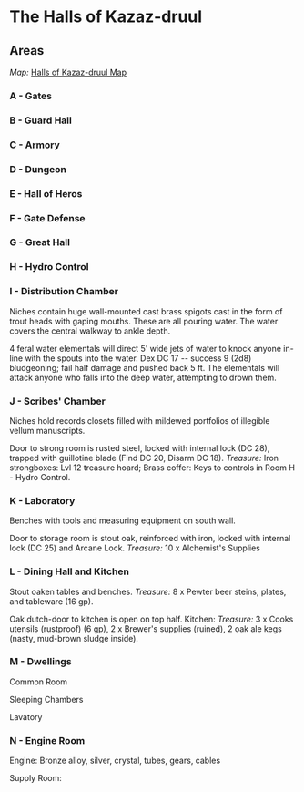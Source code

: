 # The Halls of Kazaz-druul

## Areas

_Map:_ [Halls of Kazaz-druul Map](HallsOfKazaz-druulMap.pdf)

### A - Gates

### B - Guard Hall

### C - Armory 

### D - Dungeon

### E - Hall of Heros

### F - Gate Defense

### G - Great Hall

### H - Hydro Control

### I - Distribution Chamber

Niches contain huge wall-mounted cast brass spigots cast in the form of trout heads with gaping mouths. These are all pouring water. The water covers the central walkway to ankle depth.

4 feral water elementals will direct 5' wide jets of water to knock anyone in-line with the spouts into the water. Dex DC 17 -- success 9 (2d8) bludgeoning; fail half damage and pushed back 5 ft. The elementals will attack anyone who falls into the deep water, attempting to drown them.

### J - Scribes' Chamber

Niches hold records closets filled with mildewed portfolios of illegible vellum manuscripts.

Door to strong room is rusted steel, locked with internal lock (DC 28), trapped with guillotine blade (Find DC 20, Disarm DC 18). _Treasure:_ Iron strongboxes: Lvl 12 treasure hoard; Brass coffer: Keys to controls in Room H - Hydro Control.

### K - Laboratory

Benches with tools and measuring equipment on south wall.

Door to storage room is stout oak, reinforced with iron, locked with internal lock (DC 25) and Arcane Lock. _Treasure:_ 10 x Alchemist's Supplies

### L - Dining Hall and Kitchen

Stout oaken tables and benches. _Treasure:_ 8 x Pewter beer steins, plates, and tableware (16 gp).

Oak dutch-door to kitchen is open on top half. Kitchen: _Treasure:_ 3 x Cooks utensils (rustproof) (6 gp), 2 x Brewer's supplies (ruined), 2 oak ale kegs (nasty, mud-brown sludge inside).

### M - Dwellings

Common Room

Sleeping Chambers

Lavatory

### N - Engine Room

Engine: Bronze alloy, silver, crystal, tubes, gears, cables

Supply Room: 